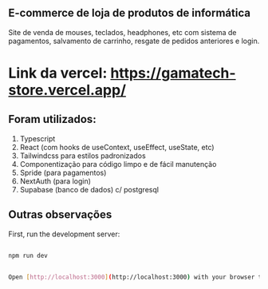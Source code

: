 ## E-commerce de loja de produtos de informática

Site de venda de mouses, teclados, headphones, etc com sistema de pagamentos, salvamento de carrinho, resgate de pedidos anteriores e login.

# Link da vercel: https://gamatech-store.vercel.app/

## Foram utilizados:
1) Typescript
2) React (com hooks de useContext, useEffect, useState, etc)
5) Tailwindcss para estilos padronizados
6) Componentização para código limpo e de fácil manutenção
7) Spride (para pagamentos)
8) NextAuth (para login)
9) Supabase (banco de dados) c/ postgresql

## Outras observações

First, run the development server:

```bash

npm run dev


Open [http://localhost:3000](http://localhost:3000) with your browser to see the result.

```

<!-- IMPLEMENTAR
 1) Exclusão de pedido -->
